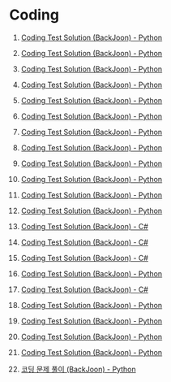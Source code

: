 # Coding
1. <a href="https://github.com/kimTH65/cording/issues/1">Coding Test Solution (BackJoon) - Python</a> <br>

2. <a href="https://github.com/kimTH65/cording/issues/2">Coding Test Solution (BackJoon) - Python</a> <br>
3. <a href="https://github.com/kimTH65/cording/issues/3">Coding Test Solution (BackJoon) - Python</a> <br>
4. <a href="https://github.com/kimTH65/cording/issues/4">Coding Test Solution (BackJoon) - Python</a> <br>
5. <a href="https://github.com/kimTH65/cording/issues/5">Coding Test Solution (BackJoon) - Python</a> <br>
6. <a href="https://github.com/kimTH65/cording/issues/6">Coding Test Solution (BackJoon) - Python</a> <br>
7. <a href="https://github.com/kimTH65/cording/issues/7">Coding Test Solution (BackJoon) - Python</a> <br>
8. <a href="https://github.com/kimTH65/cording/issues/8">Coding Test Solution (BackJoon) - Python</a> <br>
9. <a href="https://github.com/kimTH65/cording/issues/9">Coding Test Solution (BackJoon) - Python</a> <br>
10. <a href="https://github.com/kimTH65/cording/issues/10">Coding Test Solution (BackJoon) - Python</a> <br>
11. <a href="https://github.com/kimTH65/cording/issues/11">Coding Test Solution (BackJoon) - Python</a> <br>
12. <a href="https://github.com/kimTH65/cording/issues/12">Coding Test Solution (BackJoon) - Python</a> <br>
13. <a href="https://github.com/kimTH65/cording/issues/13">Coding Test Solution (BackJoon) - C#</a> <br>
14. <a href="https://github.com/kimTH65/cording/issues/14">Coding Test Solution (BackJoon) - C#</a> <br>
15. <a href="https://github.com/kimTH65/cording/issues/15">Coding Test Solution (BackJoon) - C#</a> <br>
16. <a href="https://github.com/kimTH65/cording/issues/16">Coding Test Solution (BackJoon) - Python</a> <br>
17. <a href="https://github.com/kimTH65/cording/issues/17">Coding Test Solution (BackJoon) - C#</a> <br>
18. <a href="https://github.com/kimTH65/cording/issues/18">Coding Test Solution (BackJoon) - Python</a> <br>
19. <a href="https://github.com/kimTH65/cording/issues/19">Coding Test Solution (BackJoon) - Python</a> <br>
20. <a href="https://github.com/kimTH65/cording/issues/20">Coding Test Solution (BackJoon) - Python</a> <br>
21. <a href="https://github.com/kimTH65/cording/issues/21">Coding Test Solution (BackJoon) - Python</a> <br>
22. <a href="https://github.com/kimTH65/cording/issues/22">코딩 문제 풀이 (BackJoon) - Python</a> <br>


